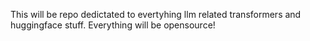 This will be repo dedictated to evertyhing llm related transformers and huggingface stuff. Everything will be opensource!
